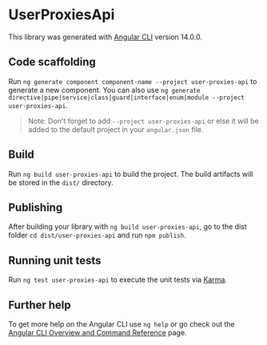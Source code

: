 # UserProxiesApi

This library was generated with [Angular CLI](https://github.com/angular/angular-cli) version 14.0.0.

## Code scaffolding

Run `ng generate component component-name --project user-proxies-api` to generate a new component. You can also use `ng generate directive|pipe|service|class|guard|interface|enum|module --project user-proxies-api`.
> Note: Don't forget to add `--project user-proxies-api` or else it will be added to the default project in your `angular.json` file. 

## Build

Run `ng build user-proxies-api` to build the project. The build artifacts will be stored in the `dist/` directory.

## Publishing

After building your library with `ng build user-proxies-api`, go to the dist folder `cd dist/user-proxies-api` and run `npm publish`.

## Running unit tests

Run `ng test user-proxies-api` to execute the unit tests via [Karma](https://karma-runner.github.io).

## Further help

To get more help on the Angular CLI use `ng help` or go check out the [Angular CLI Overview and Command Reference](https://angular.io/cli) page.
